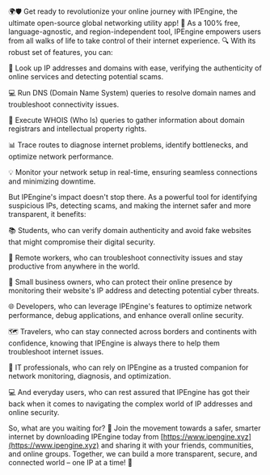 🌍🛡️ Get ready to revolutionize your online journey with IPEngine, the ultimate open-source global networking utility app! 🚀 As a 100% free, language-agnostic, and region-independent tool, IPEngine empowers users from all walks of life to take control of their internet experience. 🔍 With its robust set of features, you can:

🔎 Look up IP addresses and domains with ease, verifying the authenticity of online services and detecting potential scams.

💻 Run DNS (Domain Name System) queries to resolve domain names and troubleshoot connectivity issues.

🔮 Execute WHOIS (Who Is) queries to gather information about domain registrars and intellectual property rights.

📊 Trace routes to diagnose internet problems, identify bottlenecks, and optimize network performance.

💡 Monitor your network setup in real-time, ensuring seamless connections and minimizing downtime.

But IPEngine's impact doesn't stop there. As a powerful tool for identifying suspicious IPs, detecting scams, and making the internet safer and more transparent, it benefits:

📚 Students, who can verify domain authenticity and avoid fake websites that might compromise their digital security.

👥 Remote workers, who can troubleshoot connectivity issues and stay productive from anywhere in the world.

💼 Small business owners, who can protect their online presence by monitoring their website's IP address and detecting potential cyber threats.

🌐 Developers, who can leverage IPEngine's features to optimize network performance, debug applications, and enhance overall online security.

🗺️ Travelers, who can stay connected across borders and continents with confidence, knowing that IPEngine is always there to help them troubleshoot internet issues.

👥 IT professionals, who can rely on IPEngine as a trusted companion for network monitoring, diagnosis, and optimization.

💻 And everyday users, who can rest assured that IPEngine has got their back when it comes to navigating the complex world of IP addresses and online security.

So, what are you waiting for? 🚀 Join the movement towards a safer, smarter internet by downloading IPEngine today from [https://www.ipengine.xyz](https://www.ipengine.xyz) and sharing it with your friends, communities, and online groups. Together, we can build a more transparent, secure, and connected world – one IP at a time! 🌈